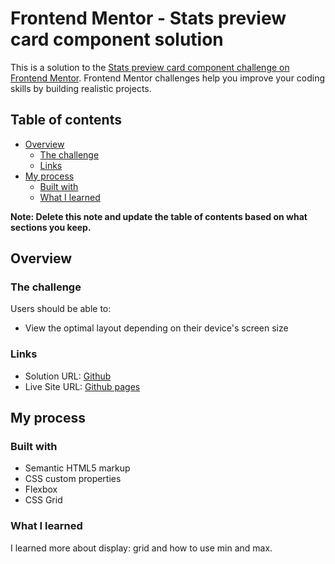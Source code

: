 # Frontend Mentor - Stats preview card component solution

This is a solution to the [Stats preview card component challenge on Frontend Mentor](https://www.frontendmentor.io/challenges/stats-preview-card-component-8JqbgoU62). Frontend Mentor challenges help you improve your coding skills by building realistic projects. 

## Table of contents

- [Overview](#overview)
  - [The challenge](#the-challenge)
  - [Links](#links)
- [My process](#my-process)
  - [Built with](#built-with)
  - [What I learned](#what-i-learned)

**Note: Delete this note and update the table of contents based on what sections you keep.**

## Overview

### The challenge

Users should be able to:

- View the optimal layout depending on their device's screen size

### Links

- Solution URL: [Github](https://github.com/Fishlex0/stats-preview-card-component-main)
- Live Site URL: [Github pages](https://fishlex0.github.io/stats-preview-card-component-main/)

## My process

### Built with

- Semantic HTML5 markup
- CSS custom properties
- Flexbox
- CSS Grid

### What I learned

I learned more about display: grid and how to use min and max.
